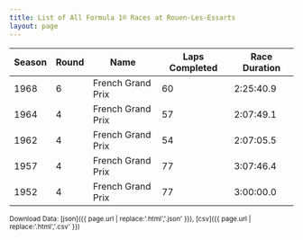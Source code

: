 ```yaml
---
title: List of All Formula 1® Races at Rouen-Les-Essarts
layout: page
---
```


| Season | Round | Name | Laps Completed | Race Duration |
|--|--|--|--|--|
| 1968 | 6 | French Grand Prix | 60 | 2:25:40.9 |
| 1964 | 4 | French Grand Prix | 57 | 2:07:49.1 |
| 1962 | 4 | French Grand Prix | 54 | 2:07:05.5 |
| 1957 | 4 | French Grand Prix | 77 | 3:07:46.4 |
| 1952 | 4 | French Grand Prix | 77 | 3:00:00.0 |

<small>Download Data: [json]({{ page.url | replace:'.html','.json' }}), [csv]({{ page.url | replace:'.html','.csv' }})</small>
